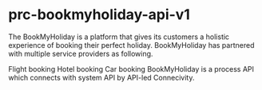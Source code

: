 # prc-bookmyholiday-api-v1

The BookMyHoliday is a platform that gives its customers a holistic experience of booking their perfect holiday. BookMyHoliday has partnered with multiple service providers as following.

Flight booking
Hotel booking
Car booking
BookMyHoliday is a process API which connects with system API by API-led Connecivity.